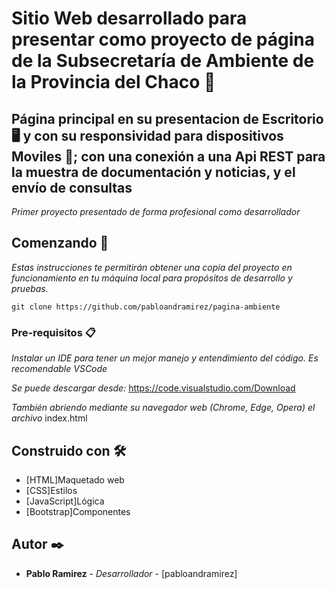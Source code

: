 # Sitio Web desarrollado para presentar como proyecto de página de la Subsecretaría de Ambiente de la Provincia del Chaco 🌿

## Página principal en su presentacion de Escritorio 🖥️ y con su responsividad para dispositivos Moviles 📱; con una conexión a una Api REST para la muestra de documentación y noticias, y el envío de consultas

_Primer proyecto presentado de forma profesional como desarrollador_

## Comenzando 🚀

_Estas instrucciones te permitirán obtener una copia del proyecto en funcionamiento en tu máquina local para propósitos de desarrollo y pruebas._

```
git clone https://github.com/pabloandramirez/pagina-ambiente
```

### Pre-requisitos 📋

_Instalar un IDE para tener un mejor manejo y entendimiento del código. Es recomendable VSCode_

_Se puede descargar desde:_ https://code.visualstudio.com/Download

_También abriendo mediante su navegador web (Chrome, Edge, Opera) el archivo_ index.html

## Construido con 🛠️

* [HTML]Maquetado web
* [CSS]Estilos
* [JavaScript]Lógica
* [Bootstrap]Componentes


## Autor ✒️

* **Pablo Ramirez** - *Desarrollador* - [pabloandramirez]
